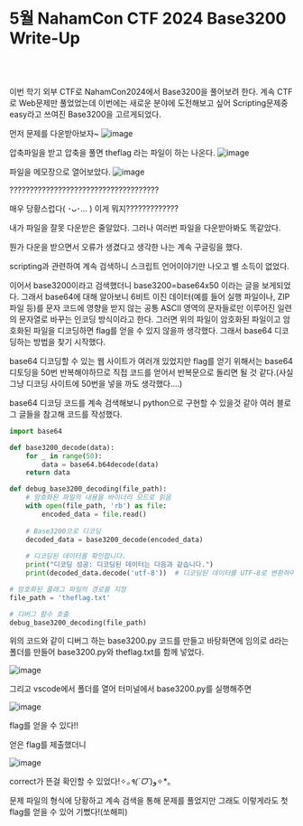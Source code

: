 <!DOCTYPE html>
<html>
<head>
        <link rel="stylesheet" type="text/css">
</head>
<body>
        <h1>5월 NahamCon CTF 2024 Base3200 Write-Up</h1>
</body>
<br>
<br>
</html>

이번 학기 외부 CTF로 NahamCon2024에서 Base3200을 풀어보려 한다. 계속 CTF로 Web문제만 풀었었는데 이번에는 새로운 분야에 도전해보고 싶어 Scripting문제중 easy라고 쓰여진 Base3200을 고르게되었다.

먼저 문제를 다운받아보자~
![image](https://github.com/teatree32/writeup/assets/164837312/49095f71-b49b-434e-8239-49a5064a4ab5)

압축파일을 받고 압축을 풀면 theflag 라는 파일이 하는 나온다.
![image](https://github.com/teatree32/writeup/assets/164837312/370a4aba-97d6-46d7-936e-950f90f01208)

파일을 메모장으로 열어보았다.
![image](https://github.com/teatree32/writeup/assets/164837312/ffdc6efa-b8d4-4319-86e2-26f66d39623e)

?????????????????????????????????????

매우 당황스럽다( ･ᴗ･... ) 이게 뭐지?????????????

내가 파일을 잘못 다운받은 줄알았다. 그러나 여러번 파일을 다운받아봐도 똑같았다.

뭔가 다운을 받으면서 오류가 생겼다고 생각한 나는 계속 구글링을 했다.

scripting과 관련하여 계속 검색하니 스크립트 언어이야기만 나오고 별 소득이 없었다. 

이어서 base3200이라고 검색했더니 base3200=base64x50 이라는 글을 보게되었다. 그래서 base64에 대해 알아보니 6비트 이진 데이터(예를 들어 실행 파일이나, ZIP 파일 등)를 문자 코드에 영향을 받지 않는 공통 ASCII 영역의 문자들로만 이루어진 일련의 문자열로 바꾸는 인코딩 방식이라고 한다. 그러면 위의 파일이 암호화된 파일이고 암호화된 파일을 디코딩하면 flag를 얻을 수 있지 않을까 생각했다. 그래서 base64 디코딩하는 방법을 찾기 시작했다.

base64 디코딩할 수 있는 웹 사이트가 여러개 있었지만 flag를 얻기 위해서는 base64 디토딩을 50번 반복해야하므로 직접 코드를 얻어서 반복문으로 돌리면 될 것 같다.(사실 그냥 디코딩 사이트에 50번을 넣을 까도 생각했다....)

base64 디코딩 코드를 계속 검색해보니 python으로 구현할 수 있을것 같아 여러 블로그 글들을 참고해 코드를 작성했다.
```python
import base64

def base3200_decode(data):
    for _ in range(50):
        data = base64.b64decode(data)
    return data

def debug_base3200_decoding(file_path):
    # 암호화된 파일의 내용을 바이너리 모드로 읽음
    with open(file_path, 'rb') as file:
        encoded_data = file.read()
    
    # Base3200으로 디코딩
    decoded_data = base3200_decode(encoded_data)
    
    # 디코딩된 데이터를 확인합니다.
    print("디코딩 성공: 디코딩된 데이터는 다음과 같습니다.")
    print(decoded_data.decode('utf-8'))  # 디코딩된 데이터를 UTF-8로 변환하여 출력

# 암호화된 플래그 파일의 경로를 지정
file_path = 'theflag.txt'

# 디버그 함수 호출
debug_base3200_decoding(file_path)
```
위의 코드와 같이 디버그 하는 base3200.py 코드를 만들고 바탕화면에 임의로 d라는 폴더를 만들어 base3200.py와 theflag.txt를 함께 넣었다. 

![image](https://github.com/teatree32/writeup/assets/164837312/1019d775-c7a7-4cf3-8c99-76e306fcdc6e)

그리고 vscode에서 폴더를 열어 터미널에서 base3200.py를 실행해주면

![image](https://github.com/teatree32/writeup/assets/164837312/b70cbecc-442c-4857-890e-5581839b67db)

flag를 얻을 수 있다!!

얻은 flag를 제출했더니 

![image](https://github.com/teatree32/writeup/assets/164837312/e833b624-bf0d-4528-89e3-de4fd749a2b9)

correct가 뜬걸 확인할 수 있었다!✧*｡٩(ˊᗜˋ*)و✧*｡

문제 파일의 형식에 당황하고 계속 검색을 통해 문제를 풀었지만 그래도 이렇게라도 첫 flag를 얻을 수 있어 기뻤다!(쏘해피)
